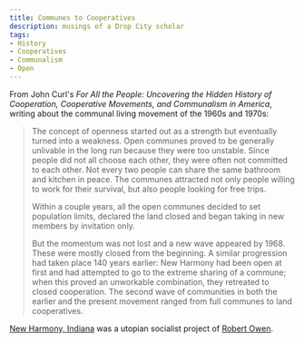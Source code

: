 ```yaml
---
title: Communes to Cooperatives
description: musings of a Drop City scholar
tags:
- History
- Cooperatives
- Communalism
- Open
---
```


From John Curl's _For All the People: Uncovering the Hidden History of Cooperation, Cooperative Movements, and Communalism in America_, writing about the communal living movement of the 1960s and 1970s:

> The concept of openness started out as a strength but eventually turned into a weakness. Open communes proved to be generally unlivable in the long run because they were too unstable. Since people did not all choose each other, they were often not committed to each other. Not every two people can share the same bathroom and kitchen in peace. The communes attracted not only people willing to work for their survival, but also people looking for free trips.
>
> Within a couple years, all the open communes decided to set population limits, declared the land closed and began taking in new members by invitation only.
>
> But the momentum was not lost and a new wave appeared by 1968. These were mostly closed from the beginning. A similar progression had taken place 140 years earlier: New Harmony had been open at first and had attempted to go to the extreme sharing of a commune; when this proved an unworkable combination, they retreated to closed cooperation. The second wave of communities in both the earlier and the present movement ranged from full communes to land cooperatives.

[New Harmony, Indiana](https://en.wikipedia.org/wiki/New_Harmony,_Indiana) was a utopian socialist project of [Robert Owen](https://en.wikipedia.org/wiki/Robert_Owen).
